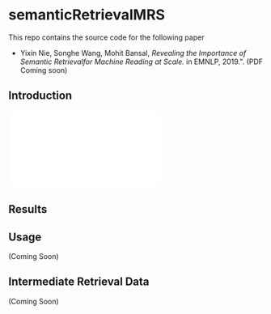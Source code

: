 # semanticRetrievalMRS
This repo contains the source code for the following paper 
* Yixin Nie, Songhe Wang, Mohit Bansal, *Revealing the Importance of Semantic Retrievalfor Machine Reading at Scale.* in EMNLP, 2019.". (PDF Coming soon)

## Introduction
![pipeline_figure](img/pipeline_figure.pdf "Pipeline System")

## Results


## Usage
(Coming Soon)

## Intermediate Retrieval Data
(Coming Soon)
